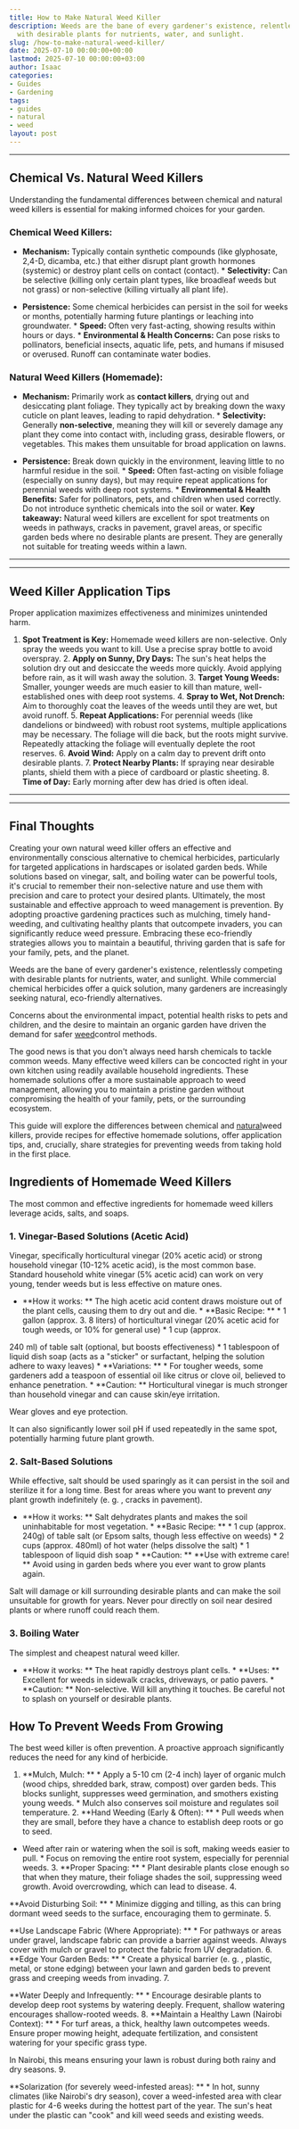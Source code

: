 ```yaml
---
title: How to Make Natural Weed Killer
description: Weeds are the bane of every gardener's existence, relentlessly competing
  with desirable plants for nutrients, water, and sunlight.
slug: /how-to-make-natural-weed-killer/
date: 2025-07-10 00:00:00+00:00
lastmod: 2025-07-10 00:00:00+03:00
author: Isaac
categories:
- Guides
- Gardening
tags:
- guides
- natural
- weed
layout: post
---
```

---

## Chemical Vs. Natural Weed Killers
Understanding the fundamental differences between chemical and natural weed killers is essential for making informed choices for your garden.

### Chemical Weed Killers:

* **Mechanism:** Typically contain synthetic compounds (like glyphosate, 2,4-D, dicamba, etc.) that either disrupt plant growth hormones (systemic) or destroy plant cells on contact (contact). * **Selectivity:** Can be selective (killing only certain plant types, like broadleaf weeds but not grass) or non-selective (killing virtually all plant life).

* **Persistence:** Some chemical herbicides can persist in the soil for weeks or months, potentially harming future plantings or leaching into groundwater. * **Speed:** Often very fast-acting, showing results within hours or days. * **Environmental & Health Concerns:** Can pose risks to pollinators, beneficial insects, aquatic life, pets, and humans if misused or overused. Runoff can contaminate water bodies.

### Natural Weed Killers (Homemade):

* **Mechanism:** Primarily work as **contact killers**, drying out and desiccating plant foliage. They typically act by breaking down the waxy cuticle on plant leaves, leading to rapid dehydration. * **Selectivity:** Generally **non-selective**, meaning they will kill or severely damage any plant they come into contact with, including grass, desirable flowers, or vegetables. This makes them unsuitable for broad application on lawns.

* **Persistence:** Break down quickly in the environment, leaving little to no harmful residue in the soil. * **Speed:** Often fast-acting on visible foliage (especially on sunny days), but may require repeat applications for perennial weeds with deep root systems. * **Environmental & Health Benefits:** Safer for pollinators, pets, and children when used correctly. Do not introduce synthetic chemicals into the soil or water.
**Key takeaway:** Natural weed killers are excellent for spot treatments on weeds in pathways, cracks in pavement, gravel areas, or specific garden beds where no desirable plants are present. They are generally not suitable for treating weeds within a lawn.
---
---

## Weed Killer Application Tips
Proper application maximizes effectiveness and minimizes unintended harm.
1. **Spot Treatment is Key:** Homemade weed killers are non-selective. Only spray the weeds you want to kill. Use a precise spray bottle to avoid overspray. 2. **Apply on Sunny, Dry Days:** The sun's heat helps the solution dry out and desiccate the weeds more quickly. Avoid applying before rain, as it will wash away the solution. 3. **Target Young Weeds:** Smaller, younger weeds are much easier to kill than mature, well-established ones with deep root systems. 4.
**Spray to Wet, Not Drench:** Aim to thoroughly coat the leaves of the weeds until they are wet, but avoid runoff. 5. **Repeat Applications:** For perennial weeds (like dandelions or bindweed) with robust root systems, multiple applications may be necessary. The foliage will die back, but the roots might survive. Repeatedly attacking the foliage will eventually deplete the root reserves. 6. **Avoid Wind:** Apply on a calm day to prevent drift onto desirable plants. 7.
**Protect Nearby Plants:** If spraying near desirable plants, shield them with a piece of cardboard or plastic sheeting. 8. **Time of Day:** Early morning after dew has dried is often ideal.
---
---

## Final Thoughts
Creating your own natural weed killer offers an effective and environmentally conscious alternative to chemical herbicides, particularly for targeted applications in hardscapes or isolated garden beds. While solutions based on vinegar, salt, and boiling water can be powerful tools, it's crucial to remember their non-selective nature and use them with precision and care to protect your desired plants.
Ultimately, the most sustainable and effective approach to weed management is prevention. By adopting proactive gardening practices such as mulching, timely hand-weeding, and cultivating healthy plants that outcompete invaders, you can significantly reduce weed pressure. Embracing these eco-friendly strategies allows you to maintain a beautiful, thriving garden that is safe for your family, pets, and the planet.

Weeds are the bane of every gardener's existence, relentlessly competing with desirable plants for nutrients, water, and sunlight. While commercial chemical herbicides offer a quick solution, many gardeners are increasingly seeking natural, eco-friendly alternatives.

Concerns about the environmental impact, potential health risks to pets and children, and the desire to maintain an organic garden have driven the demand for safer [weed](https://pestpolicy.com/how-to-make-a-nontoxic-weed-killer/)control methods.

The good news is that you don't always need harsh chemicals to tackle common weeds. Many effective weed killers can be concocted right in your own kitchen using readily available household ingredients. These homemade solutions offer a more sustainable approach to weed management, allowing you to maintain a pristine garden without compromising the health of your family, pets, or the surrounding ecosystem.

This guide will explore the differences between chemical and [natural](https://pestpolicy.com/top-7-natural-termite-control-can-easily/)weed killers, provide recipes for effective homemade solutions, offer application tips, and, crucially, share strategies for preventing weeds from taking hold in the first place.

##  Ingredients of Homemade Weed Killers

The most common and effective ingredients for homemade weed killers leverage acids, salts, and soaps.

###  1. Vinegar-Based Solutions (Acetic Acid)

Vinegar, specifically horticultural vinegar (20% acetic acid) or strong household vinegar (10-12% acetic acid), is the most common base. Standard household white vinegar (5% acetic acid) can work on very young, tender weeds but is less effective on mature ones.

* **How it works: ** The high acetic acid content draws moisture out of the plant cells, causing them to dry out and die. * **Basic Recipe: ** * 1 gallon (approx. 3. 8 liters) of horticultural vinegar (20% acetic acid for tough weeds, or 10% for general use) * 1 cup (approx.

240 ml) of table salt (optional, but boosts effectiveness) * 1 tablespoon of liquid dish soap (acts as a "sticker" or surfactant, helping the solution adhere to waxy leaves) * **Variations: ** * For tougher weeds, some gardeners add a teaspoon of essential oil like citrus or clove oil, believed to enhance penetration. * **Caution: ** Horticultural vinegar is much stronger than household vinegar and can cause skin/eye irritation.

Wear gloves and eye protection.

It can also significantly lower soil pH if used repeatedly in the same spot, potentially harming future plant growth.

###  2. Salt-Based Solutions

While effective, salt should be used sparingly as it can persist in the soil and sterilize it for a long time. Best for areas where you want to prevent *any* plant growth indefinitely (e. g. , cracks in pavement).

* **How it works: ** Salt dehydrates plants and makes the soil uninhabitable for most vegetation. * **Basic Recipe: ** * 1 cup (approx. 240g) of table salt (or Epsom salts, though less effective on weeds) * 2 cups (approx. 480ml) of hot water (helps dissolve the salt) * 1 tablespoon of liquid dish soap * **Caution: ** **Use with extreme care! ** Avoid using in garden beds where you ever want to grow plants again.

Salt will damage or kill surrounding desirable plants and can make the soil unsuitable for growth for years. Never pour directly on soil near desired plants or where runoff could reach them.

###  3. Boiling Water

The simplest and cheapest natural weed killer.

* **How it works: ** The heat rapidly destroys plant cells. * **Uses: ** Excellent for weeds in sidewalk cracks, driveways, or patio pavers. * **Caution: ** Non-selective. Will kill anything it touches. Be careful not to splash on yourself or desirable plants.

##  How To Prevent Weeds From Growing

The best weed killer is often prevention. A proactive approach significantly reduces the need for any kind of herbicide.

1. **Mulch, Mulch: ** * Apply a 5-10 cm (2-4 inch) layer of organic mulch (wood chips, shredded bark, straw, compost) over garden beds. This blocks sunlight, suppresses weed germination, and smothers existing young weeds. * Mulch also conserves soil moisture and regulates soil temperature. 2. **Hand Weeding (Early & Often): ** * Pull weeds when they are small, before they have a chance to establish deep roots or go to seed.

* Weed after rain or watering when the soil is soft, making weeds easier to pull. * Focus on removing the entire root system, especially for perennial weeds. 3. **Proper Spacing: ** * Plant desirable plants close enough so that when they mature, their foliage shades the soil, suppressing weed growth. Avoid overcrowding, which can lead to disease. 4.

**Avoid Disturbing Soil: ** * Minimize digging and tilling, as this can bring dormant weed seeds to the surface, encouraging them to germinate. 5.

**Use Landscape Fabric (Where Appropriate): ** * For pathways or areas under gravel, landscape fabric can provide a barrier against weeds. Always cover with mulch or gravel to protect the fabric from UV degradation. 6. **Edge Your Garden Beds: ** * Create a physical barrier (e. g. , plastic, metal, or stone edging) between your lawn and garden beds to prevent grass and creeping weeds from invading. 7.

**Water Deeply and Infrequently: ** * Encourage desirable plants to develop deep root systems by watering deeply. Frequent, shallow watering encourages shallow-rooted weeds. 8. **Maintain a Healthy Lawn (Nairobi Context): ** * For turf areas, a thick, healthy lawn outcompetes weeds. Ensure proper mowing height, adequate fertilization, and consistent watering for your specific grass type.

In Nairobi, this means ensuring your lawn is robust during both rainy and dry seasons. 9.

**Solarization (for severely weed-infested areas): ** * In hot, sunny climates (like Nairobi's dry season), cover a weed-infested area with clear plastic for 4-6 weeks during the hottest part of the year. The sun's heat under the plastic can "cook" and kill weed seeds and existing weeds.

